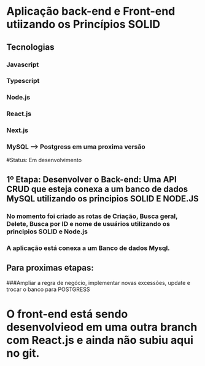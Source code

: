 # Aplicação back-end e Front-end utiizando os Princípios SOLID

## Tecnologias
### Javascript
### Typescript
### Node.js
### React.js
### Next.js
### MySQL --> Postgress em uma proxima versão


#Status: Em desenvolvimento

## 1º Etapa: Desenvolver o Back-end: Uma API CRUD que esteja conexa a um banco de dados MySQL utilizando os principios SOLID E NODE.JS
###  No momento foi criado as rotas de Criação, Busca geral, Delete, Busca por ID e nome de usuários utilizando os principios SOLID e Node.js
### A aplicação está conexa a um Banco de dados Mysql.

## Para proximas etapas:
###Ampliar a regra de negócio, implementar novas excessões, update e trocar o banco para POSTGRESS

# O front-end está sendo desenvolvieod em uma outra branch com React.js e ainda não subiu aqui no git.
